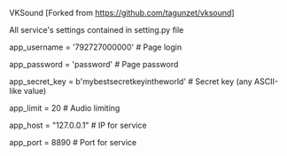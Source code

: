VKSound [Forked from https://github.com/tagunzet/vksound]

All service's settings contained in setting.py file

app_username = '792727000000'				 		# Page login

app_password = 'password'							# Page password

app_secret_key = b'mybestsecretkeyintheworld'		# Secret key (any ASCII-like value)

app_limit = 20										# Audio limiting

app_host = "127.0.0.1"								# IP for service

app_port = 8890										# Port for service

